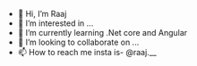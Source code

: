 - 👋 Hi, I’m Raaj
- 👀 I’m interested in ...
- 🌱 I’m currently learning .Net core and Angular
- 💞️ I’m looking to collaborate on ...
- 📫 How to reach me insta is- @raaj.__ 

<!---
Rajkiran77/Rajkiran77 is a ✨ special ✨ repository because its `README.md` (this file) appears on your GitHub profile.
You can click the Preview link to take a look at your changes.
--->

